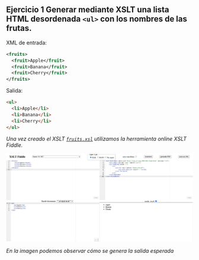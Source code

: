 
## Ejercicio 1 Generar mediante XSLT una lista HTML desordenada `<ul>` con los nombres de las frutas.

XML de entrada:

```xml
<fruits>
  <fruit>Apple</fruit>
  <fruit>Banana</fruit>
  <fruit>Cherry</fruit>
</fruits>
```

Salida:

```html
<ul>
  <li>Apple</li>
  <li>Banana</li>
  <li>Cherry</li>
</ul>
```

_Una vez creado el XSLT [`fruits.xsl`](fruits.xsl) utilizamos la herramienta online XSLT Fiddle._

![alt text](image.png)

_En la imagen podemos observar cómo se genera la salida esperada_